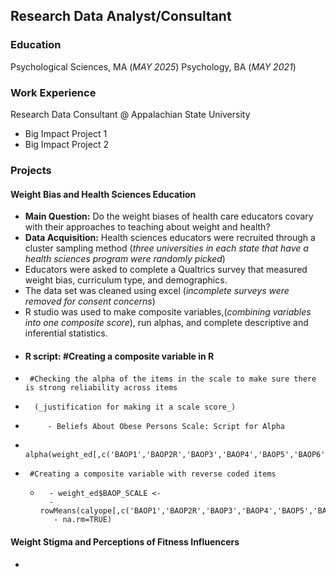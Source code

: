 ## Research Data Analyst/Consultant

### Education 
Psychological Sciences, MA (_MAY 2025_)
Psychology, BA (_MAY 2021_)

### Work Experience
Research Data Consultant @ Appalachian State University
- Big Impact Project 1
- Big Impact Project 2

### Projects
#### Weight Bias and Health Sciences Education 
- **Main Question:** Do the weight biases of health care educators covary with their approaches to teaching about weight and health?
- **Data Acquisition:** Health sciences educators were recruited through a cluster sampling method (_three universities in each state that have a health sciences program were randomly picked_)
-   Educators were asked to complete a Qualtrics survey that measured weight bias, curriculum type, and demographics.
-   The data set was cleaned using excel (_incomplete surveys were removed for consent concerns_)
-   R studio was used to make composite variables,(_combining variables into one composite score_), run alphas, and complete descriptive and inferential statistics.
-  #### R script: #Creating a composite variable in R
-      #Checking the alpha of the items in the scale to make sure there is strong reliability across items
-       (_justification for making it a scale score_)
-          - Beliefs About Obese Persons Scale: Script for Alpha
-          alpha(weight_ed[,c('BAOP1','BAOP2R','BAOP3','BAOP4','BAOP5','BAOP6','BAOP7R','BAOP8')])
-      #Creating a composite variable with reverse coded items
  -       - weight_ed$BAOP_SCALE <-                                                                         
          - rowMeans(calyope[,c('BAOP1','BAOP2R','BAOP3','BAOP4','BAOP5','BAOP6','BAOP7R','BAOP8')], 
           - na.rm=TRUE)
  
#### Weight Stigma and Perceptions of Fitness Influencers 
- 

